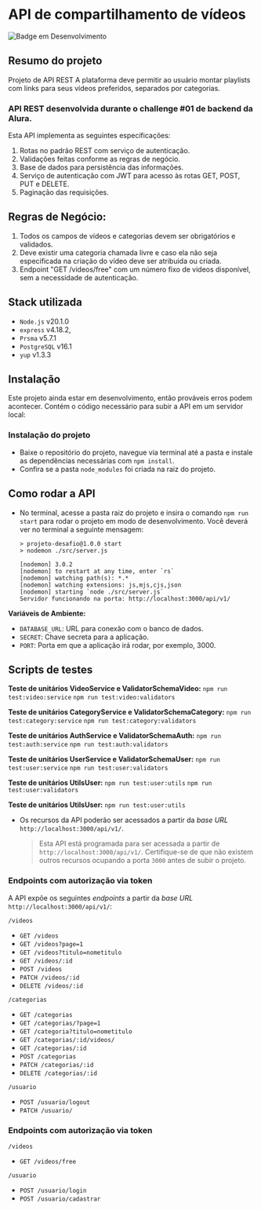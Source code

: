# API de compartilhamento de vídeos

![Badge em Desenvolvimento](http://img.shields.io/static/v1?label=STATUS&message=EM%20DESENVOLVIMENTO&color=GREEN)

## Resumo do projeto

Projeto de API REST 
A plataforma deve permitir ao usuário montar playlists com links para seus vídeos preferidos, separados por categorias.

### API REST desenvolvida durante o challenge #01 de backend da Alura.

Esta API implementa as seguintes especificações:
1. Rotas no padrão REST com serviço de autenticação.
2. Validações feitas conforme as regras de negócio.
3. Base de dados para persistência das informações.
4. Serviço de autenticação com JWT para acesso às rotas GET, POST, PUT e DELETE.
5. Paginação das requisições.

## Regras de Negócio:
1. Todos os campos de vídeos e categorias devem ser obrigatórios e validados.
2. Deve existir uma categoria chamada livre e caso ela não seja especificada na criação do vídeo deve ser atribuida ou criada.
3. Endpoint "GET /videos/free" com um número fixo de videos disponível, sem a necessidade de autenticação.


## Stack utilizada

* `Node.js` v20.1.0
* `express` v4.18.2,
* `Prsma` v5.7.1
* `PostgreSQL` v16.1
* `yup` v1.3.3


## Instalação

Este projeto ainda estar em desenvolvimento, então prováveis erros podem acontecer. Contém o código necessário para subir a API em um servidor local:


### Instalação do projeto
* Baixe o repositório do projeto, navegue via terminal até a pasta e instale as dependências necessárias com `npm install`.
* Confira se a pasta `node_modules` foi criada na raiz do projeto.

## Como rodar a API

* No terminal, acesse a pasta raiz do projeto e insira o comando `npm run start` para rodar o projeto em modo de desenvolvimento. Você deverá ver no terminal a seguinte mensagem:
  ```
  > projeto-desafio@1.0.0 start
  > nodemon ./src/server.js

  [nodemon] 3.0.2
  [nodemon] to restart at any time, enter `rs`
  [nodemon] watching path(s): *.*
  [nodemon] watching extensions: js,mjs,cjs,json
  [nodemon] starting `node ./src/server.js`
  Servidor funcionando na porta: http://localhost:3000/api/v1/

  ```

**Variáveis de Ambiente:**
  - `DATABASE_URL`: URL para conexão com o banco de dados.
  - `SECRET`: Chave secreta para a aplicação.
  - `PORT`: Porta em que a aplicação irá rodar, por exemplo, 3000.

## Scripts de testes

**Teste de unitários VideoService e ValidatorSchemaVideo:**
`npm run test:video:service`
`npm run test:video:validators`

**Teste de unitários CategoryService e ValidatorSchemaCategory:**
`npm run test:category:service`
`npm run test:category:validators`

**Teste de unitários AuthService e ValidatorSchemaAuth:**
`npm run test:auth:service`
`npm run test:auth:validators`

**Teste de unitários UserService e ValidatorSchemaUser:**
`npm run test:user:service`
`npm run test:user:validators`

**Teste de unitários UtilsUser:**
`npm run test:user:utils`
`npm run test:user:validators`

**Teste de unitários UtilsUser:**
`npm run test:user:utils`
  

* Os recursos da API poderão ser acessados a partir da *base URL* `http://localhost:3000/api/v1/`.

  > Esta API está programada para ser acessada a partir de `http://localhost:3000/api/v1/`. Certifique-se de que não existem outros recursos ocupando a porta `3000` antes de subir o projeto.


### Endpoints com autorização via token

A API expõe os seguintes *endpoints* a partir da *base URL* `http://localhost:3000/api/v1/`:


`/videos`
* `GET /videos`
* `GET /videos?page=1`
* `GET /videos?titulo=nometitulo`
* `GET /videos/:id`
* `POST /videos`
* `PATCH /videos/:id`
* `DELETE /videos/:id`

`/categorias`
* `GET /categorias`
* `GET /categorias/?page=1`
* `GET /categoria?titulo=nometitulo`
* `GET /categorias/:id/videos/`
* `GET /categorias/:id`
* `POST /categorias`
* `PATCH /categorias/:id`
* `DELETE /categorias/:id`

`/usuario`
* `POST /usuario/logout`
* `PATCH /usuario/`

### Endpoints com autorização via token
`/videos`
* `GET /videos/free`

`/usuario`
* `POST /usuario/login`
* `POST /usuario/cadastrar`